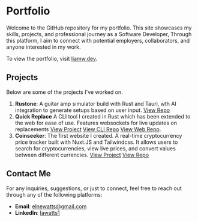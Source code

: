# Portfolio

Welcome to the GitHub repository for my portfolio. This site showcases my skills, projects, and professional journey as a Software Developer, Through this platform, I aim to connect with potential employers, collaborators, and anyone interested in my work.

To view the portfolio, visit [liamw.dev](https://liamw.dev).

## Projects

Below are some of the projects I've worked on.

1. **Rustone**: A guitar amp simulator build with Rust and Tauri, wth AI integration to generate setups based on user input. [View Repo](https://github.com/acaala/rustone)
2. **Quick Replace** A CLI tool I created in Rust which has been extended to the web for ease of use. Features websockets for live updates on replacements [View Project](https://quick-replace.liamw.dev) [View CLI Repo](https://github.com/acaala/quick_replace) [View Web Repo](https://github.com/acaala/quick_replace_web).
3. **Coinseeker**: The first website I created. A real-time cryptocurrency price tracker built with Nuxt.JS and Tailwindcss. It allows users to search for cryptocurrencies, view live prices, and convert values between different currencies. [View Project](https://coinseeker.liamw.dev) [View Repo](https://github.com/acaala/coinseeker)

## Contact Me

For any inquiries, suggestions, or just to connect, feel free to reach out through any of the following platforms:

- **Email**: [elnewatts@gmail.com](mailto:elnewatts@gmail.com)
- **LinkedIn**: [lawatts1](https://www.linkedin.com/in/lawatts1/)
